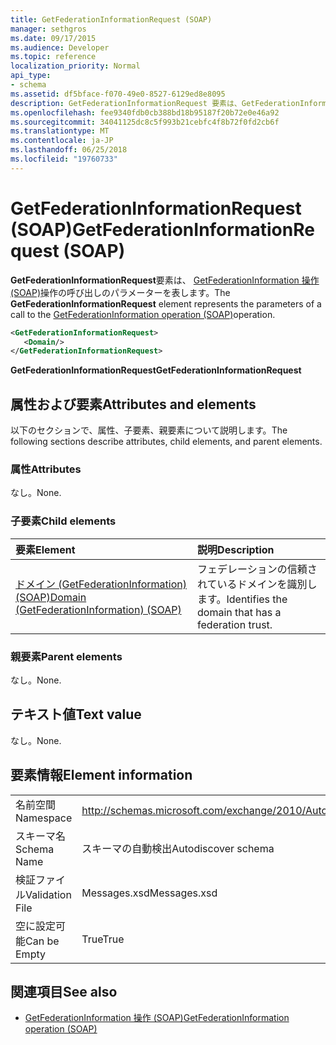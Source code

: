 ```yaml
---
title: GetFederationInformationRequest (SOAP)
manager: sethgros
ms.date: 09/17/2015
ms.audience: Developer
ms.topic: reference
localization_priority: Normal
api_type:
- schema
ms.assetid: df5bface-f070-49e0-8527-6129ed8e8095
description: GetFederationInformationRequest 要素は、GetFederationInformation の操作 (SOAP) 操作の呼び出しのパラメーターを表します。
ms.openlocfilehash: fee9340fdb0cb388bd18b95187f20b72e0e46a92
ms.sourcegitcommit: 34041125dc8c5f993b21cebfc4f8b72f0fd2cb6f
ms.translationtype: MT
ms.contentlocale: ja-JP
ms.lasthandoff: 06/25/2018
ms.locfileid: "19760733"
---
```

# <a name="getfederationinformationrequest-soap"></a><span data-ttu-id="0f8c6-103">GetFederationInformationRequest (SOAP)</span><span class="sxs-lookup"><span data-stu-id="0f8c6-103">GetFederationInformationRequest (SOAP)</span></span>

<span data-ttu-id="0f8c6-104">**GetFederationInformationRequest**要素は、 [GetFederationInformation 操作 (SOAP)](getfederationinformation-operation-soap.md)操作の呼び出しのパラメーターを表します。</span><span class="sxs-lookup"><span data-stu-id="0f8c6-104">The **GetFederationInformationRequest** element represents the parameters of a call to the [GetFederationInformation operation (SOAP)](getfederationinformation-operation-soap.md)operation.</span></span>
  
```XML
<GetFederationInformationRequest>
   <Domain/>
</GetFederationInformationRequest>
```

<span data-ttu-id="0f8c6-105">**GetFederationInformationRequest**</span><span class="sxs-lookup"><span data-stu-id="0f8c6-105">**GetFederationInformationRequest**</span></span>

## <a name="attributes-and-elements"></a><span data-ttu-id="0f8c6-106">属性および要素</span><span class="sxs-lookup"><span data-stu-id="0f8c6-106">Attributes and elements</span></span>

<span data-ttu-id="0f8c6-107">以下のセクションで、属性、子要素、親要素について説明します。</span><span class="sxs-lookup"><span data-stu-id="0f8c6-107">The following sections describe attributes, child elements, and parent elements.</span></span>
  
### <a name="attributes"></a><span data-ttu-id="0f8c6-108">属性</span><span class="sxs-lookup"><span data-stu-id="0f8c6-108">Attributes</span></span>

<span data-ttu-id="0f8c6-109">なし。</span><span class="sxs-lookup"><span data-stu-id="0f8c6-109">None.</span></span>
  
### <a name="child-elements"></a><span data-ttu-id="0f8c6-110">子要素</span><span class="sxs-lookup"><span data-stu-id="0f8c6-110">Child elements</span></span>

|<span data-ttu-id="0f8c6-111">**要素**</span><span class="sxs-lookup"><span data-stu-id="0f8c6-111">**Element**</span></span>|<span data-ttu-id="0f8c6-112">**説明**</span><span class="sxs-lookup"><span data-stu-id="0f8c6-112">**Description**</span></span>|
|:-----|:-----|
|[<span data-ttu-id="0f8c6-113">ドメイン (GetFederationInformation) (SOAP)</span><span class="sxs-lookup"><span data-stu-id="0f8c6-113">Domain (GetFederationInformation) (SOAP)</span></span>](domain-getfederationinformationsoap.md) <br/> |<span data-ttu-id="0f8c6-114">フェデレーションの信頼されているドメインを識別します。</span><span class="sxs-lookup"><span data-stu-id="0f8c6-114">Identifies the domain that has a federation trust.</span></span>  <br/> |
   
### <a name="parent-elements"></a><span data-ttu-id="0f8c6-115">親要素</span><span class="sxs-lookup"><span data-stu-id="0f8c6-115">Parent elements</span></span>

<span data-ttu-id="0f8c6-116">なし。</span><span class="sxs-lookup"><span data-stu-id="0f8c6-116">None.</span></span>
  
## <a name="text-value"></a><span data-ttu-id="0f8c6-117">テキスト値</span><span class="sxs-lookup"><span data-stu-id="0f8c6-117">Text value</span></span>

<span data-ttu-id="0f8c6-118">なし。</span><span class="sxs-lookup"><span data-stu-id="0f8c6-118">None.</span></span> 
  
## <a name="element-information"></a><span data-ttu-id="0f8c6-119">要素情報</span><span class="sxs-lookup"><span data-stu-id="0f8c6-119">Element information</span></span>

|||
|:-----|:-----|
|<span data-ttu-id="0f8c6-120">名前空間</span><span class="sxs-lookup"><span data-stu-id="0f8c6-120">Namespace</span></span>  <br/> |http://schemas.microsoft.com/exchange/2010/Autodiscover  <br/> |
|<span data-ttu-id="0f8c6-121">スキーマ名</span><span class="sxs-lookup"><span data-stu-id="0f8c6-121">Schema Name</span></span>  <br/> |<span data-ttu-id="0f8c6-122">スキーマの自動検出</span><span class="sxs-lookup"><span data-stu-id="0f8c6-122">Autodiscover schema</span></span>  <br/> |
|<span data-ttu-id="0f8c6-123">検証ファイル</span><span class="sxs-lookup"><span data-stu-id="0f8c6-123">Validation File</span></span>  <br/> |<span data-ttu-id="0f8c6-124">Messages.xsd</span><span class="sxs-lookup"><span data-stu-id="0f8c6-124">Messages.xsd</span></span>  <br/> |
|<span data-ttu-id="0f8c6-125">空に設定可能</span><span class="sxs-lookup"><span data-stu-id="0f8c6-125">Can be Empty</span></span>  <br/> |<span data-ttu-id="0f8c6-126">True</span><span class="sxs-lookup"><span data-stu-id="0f8c6-126">True</span></span>  <br/> |
   
## <a name="see-also"></a><span data-ttu-id="0f8c6-127">関連項目</span><span class="sxs-lookup"><span data-stu-id="0f8c6-127">See also</span></span>

- [<span data-ttu-id="0f8c6-128">GetFederationInformation 操作 (SOAP)</span><span class="sxs-lookup"><span data-stu-id="0f8c6-128">GetFederationInformation operation (SOAP)</span></span>](getfederationinformation-operation-soap.md)

